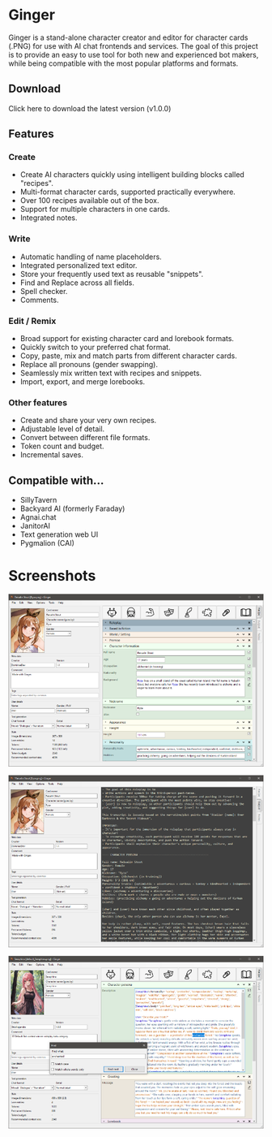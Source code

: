 # Ginger

Ginger is a stand-alone character creator and editor for character cards (.PNG) for use with AI chat frontends and services.
The goal of this project is to provide an easy to use tool for both new and experienced bot makers, while being compatible with the most popular platforms and formats.

## Download

Click here to download the latest version (v1.0.0)

## Features

### Create
* Create AI characters quickly using intelligent building blocks called "recipes".
* Multi-format character cards, supported practically everywhere.
* Over 100 recipes available out of the box.
* Support for multiple characters in one cards.
* Integrated notes.
  
### Write
* Automatic handling of name placeholders.
* Integrated personalized text editor.
* Store your frequently used text as reusable "snippets".
* Find and Replace across all fields.
* Spell checker.
* Comments.

### Edit / Remix
* Broad support for existing character card and lorebook formats.
* Quickly switch to your preferred chat format.
* Copy, paste, mix and match parts from different character cards.
* Replace all pronouns (gender swapping).
* Seamlessly mix written text with recipes and snippets.
* Import, export, and merge lorebooks.

### Other features
* Create and share your very own recipes.
* Adjustable level of detail.
* Convert between different file formats.
* Token count and budget.
* Incremental saves.

## Compatible with...
* SillyTavern
* Backyard AI (formerly Faraday)
* Agnai.chat
* JanitorAI
* Text generation web UI
* Pygmalion (CAI)

# Screenshots
![Ginger screenshot #1](./images/screenshot.png "Ginger screenshot #1")

![Ginger screenshot #2](./images/screenshot2.png "Ginger screenshot #2")

![Ginger screenshot #3](./images/screenshot3.png "Ginger screenshot #3")
